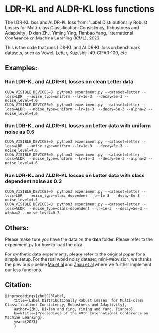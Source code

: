# LDR-KL and ALDR-KL loss functions
The LDR-KL loss and ALDR-KL loss from: 'Label Distributionally Robust Losses for Multi-class Classification: Consistency, Robustness and Adaptivity', Dixian Zhu, Yiming Ying, Tianbao Yang, International Conference on Machine Learning (ICML), 2023.

This is the code that runs LDR-KL and ALDR-KL loss on benchmark datasets, such as Vowel, Letter, Kuzushiji-49, CIFAR-100, etc. 

## Examples: 

### Run LDR-KL and ALDR-KL losses on clean Letter data

```
CUDA_VISIBLE_DEVICES=0  python3 experiment.py --dataset=letter --loss=LDR  --noise_type=uniform --lr=1e-3  --decay=5e-3 --noise_level=0.0
CUDA_VISIBLE_DEVICES=0  python3 experiment.py --dataset=letter --loss=ALDR  --noise_type=uniform --lr=1e-3  --decay=5e-3 --alpha=2 --noise_level=0.0
```

### Run LDR-KL and ALDR-KL losses on Letter data with uniform noise as 0.6

```
CUDA_VISIBLE_DEVICES=0  python3 experiment.py --dataset=letter --loss=LDR  --noise_type=uniform --lr=1e-3  --decay=5e-3 --noise_level=0.6
CUDA_VISIBLE_DEVICES=0  python3 experiment.py --dataset=letter --loss=ALDR  --noise_type=uniform --lr=1e-3  --decay=5e-3 --alpha=2 --noise_level=0.6
```

### Run LDR-KL and ALDR-KL losses on Letter data with class dependent noise as 0.3

```
CUDA_VISIBLE_DEVICES=0  python3 experiment.py --dataset=letter --loss=LDR  --noise_type=class-dependent --lr=1e-3  --decay=5e-3 --noise_level=0.3
CUDA_VISIBLE_DEVICES=0  python3 experiment.py --dataset=letter --loss=ALDR  --noise_type=class-dependent --lr=1e-3  --decay=5e-3 --alpha=2 --noise_level=0.3
```

## Others:
Please make sure you have the data on the data folder. Please refer to the experiment.py for how to load the data. 

For synthetic data experiments, please refer to the original paper for a simple setup. For the real world noisy dataset, mini-webvision, we thanks the previous pipeline [Ma et al](https://github.com/HanxunH/Active-Passive-Losses) and [Zhou et al](https://github.com/hitcszx/ALFs) where we further implement our loss functions. 

## Citation:
```
@inproceedings{zhu2023label,
	title={Label Distributionally Robust Losses  for Multi-class Classification: Consistency, Robustness and Adaptivity},
	author={Zhu, Dixian and Ying, Yiming and Yang, Tianbao},
	booktitle={Proceedings of the 40th International Conference on Machine Learning},
	year={2023}
	}  
```
